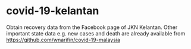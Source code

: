 # covid-19-kelantan
Obtain recovery data from the Facebook page of JKN Kelantan. Other important state data e.g. new cases and death are already available from https://github.com/wnarifin/covid-19-malaysia

